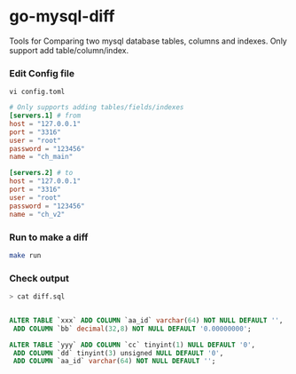 # go-mysql-diff

Tools for Comparing two mysql database tables, columns and indexes. Only support add table/column/index.

### Edit Config file

```
vi config.toml
```

```toml
# Only supports adding tables/fields/indexes
[servers.1] # from
host = "127.0.0.1"
port = "3316"
user = "root"
password = "123456"
name = "ch_main"

[servers.2] # to
host = "127.0.0.1"
port = "3316"
user = "root"
password = "123456"
name = "ch_v2"

```

### Run to make a diff

```bash
make run
```

### Check output

```bash
> cat diff.sql
```

```sql

ALTER TABLE `xxx` ADD COLUMN `aa_id` varchar(64) NOT NULL DEFAULT '',
 ADD COLUMN `bb` decimal(32,8) NOT NULL DEFAULT '0.00000000';

ALTER TABLE `yyy` ADD COLUMN `cc` tinyint(1) NULL DEFAULT '0',
 ADD COLUMN `dd` tinyint(3) unsigned NULL DEFAULT '0',
 ADD COLUMN `aa_id` varchar(64) NOT NULL DEFAULT '';

```
